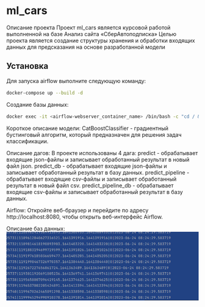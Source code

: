 # ml_cars
Описание проекта
Проект ml_cars является курсовой работой выполненной на базе Анализ сайта «СберАвтоподписка»
Целью проекта является создание структуры хранения и обработки входящих данных для предсказания на основе разработанной модели

## Установка
Для запуска airflow выполните следующую команду:
```bash
docker-compose up --build -d
```
Создание базы данных:
```bash
docker exec -it <airflow-webserver_container_name> /bin/bash -c "cd / && ./entrypoint.sh && exit"
```
Короткое описание модели:
CatBoostClassifier - градиентный бустинговый алгоритм, который предназначен для решения задач классификации.

Описание дагов:
В проекте использованы 4 дага:
predict - обрабатывает входящие json-файлы и записывает обработанный результат в новый файл json.
predict_db - обрабатывает входящие json-файлы и записывает обработанный результат в базу данных.
predict_pipeline - обрабатывает входящие csv-файлы и записывает обработанный результат в новый файл csv.
predict_pipeline_db - обрабатывает входящие csv-файлы и записывает обработанный результат в базу данных.

Airflow:
Откройте веб-браузер и перейдите по адресу http://localhost:8080, чтобы открыть веб-интерфейс Airflow.

Описание баз данных:
![снимок базы данных](images/database.png "Снимок базы данных") 

